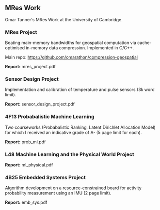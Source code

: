 ## MRes Work

Omar Tanner's MRes Work at the University of Cambridge.

### MRes Project

Beating main-memory bandwidths for geospatial computation via cache-optimised in-memory data compression. Implemented in C/C++.

Main repo: https://github.com/omarathon/compression-geospatial

**Report:** mres_project.pdf

### Sensor Design Project

Implementation and calibration of temperature and pulse sensors (3k word limit).

**Report:**  sensor_design_project.pdf

### 4F13 Probabalistic Machine Learning

Two courseworks (Probabalistic Ranking, Latent Dirichlet Allocation Model) for which I received an indicative grade of A- (5 page limit for each). 

**Report:** prob_ml.pdf

### L48 Machine Learning and the Physical World Project

**Report:** ml_physical.pdf

### 4B25 Embedded Systems Project

Algorithm development on a resource-constrained board for activity probability measurement using an IMU (2 page limit).

**Report:** emb_sys.pdf
